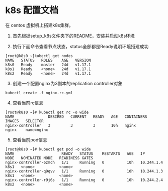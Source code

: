 # k8s 配置文档

在 centos 虚拟机上搭建k8s集群。

1. 首先根据setup_k8s文件夹下的README，安装并启动k8s环境

2. 执行下面命令查看节点状态，status全部都是Ready说明环境搭建成功
```
[root@k8s0 ~]kubectl get nodes
NAME   STATUS   ROLES    AGE   VERSION
k8s0   Ready    master   24d   v1.17.1
k8s1   Ready    <none>   24d   v1.17.1
k8s2   Ready    <none>   24d   v1.17.1
```

3. 创建一个配置nginx为3副本的replication controller对象
```
kubectl create -f nginx-rc.yml
```

4. 查看当前rc信息
```
[root@k8s0 ~]# kubectl get rc -o wide
NAME               DESIRED   CURRENT   READY   AGE   CONTAINERS   IMAGES   SELECTOR
nginx-controller   3         3         3       10h   nginx        nginx    name=nginx
```

5. 查看当前pod信息
```
[root@k8s0 ~]# kubectl get pod -o wide
NAME                     READY   STATUS    RESTARTS   AGE   IP           NODE   NOMINATED NODE   READINESS GATES
nginx-controller-6zmch   1/1     Running   0          10h   10.244.1.4   k8s1   <none>           <none>
nginx-controller-q9qvv   1/1     Running   0          10h   10.244.1.3   k8s1   <none>           <none>
nginx-controller-r9j6s   1/1     Running   0          10h   10.244.2.4   k8s2   <none>           <none>
``` 
